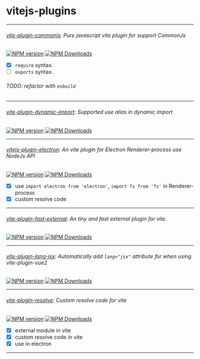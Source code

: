 # vitejs-plugins

---

###### [vite-plugin-commonjs](packages/commonjs): Pure javascript vite plugin for support CommonJs

[![NPM version](https://img.shields.io/npm/v/vite-plugin-commonjs.svg)](https://npmjs.org/package/vite-plugin-commonjs)
[![NPM Downloads](https://img.shields.io/npm/dm/vite-plugin-commonjs.svg)](https://npmjs.org/package/vite-plugin-commonjs)

- [x] `require` syntax.
- [ ] `exports` syntax.

###### TODO: refactor with `esbuild`

---

###### [vite-plugin-dynamic-import](packages/dynamic-import): Supported use alias in dynamic import

[![NPM version](https://img.shields.io/npm/v/vite-plugin-dynamic-import.svg)](https://npmjs.org/package/vite-plugin-dynamic-import)
[![NPM Downloads](https://img.shields.io/npm/dm/vite-plugin-dynamic-import.svg)](https://npmjs.org/package/vite-plugin-dynamic-import)

---

###### [vitejs-plugin-electron](packages/electron): An vite plugin for Electron Renderer-process use NodeJs API

[![NPM version](https://img.shields.io/npm/v/vitejs-plugin-electron.svg)](https://npmjs.org/package/vitejs-plugin-electron)
[![NPM Downloads](https://img.shields.io/npm/dm/vitejs-plugin-electron.svg)](https://npmjs.org/package/vitejs-plugin-electron)

- [x] use `import electron from 'electron'`, `import fs from 'fs'` in Renderer-process
- [x] custom resolve code

---

###### [vite-plugin-fast-external](packages/fast-external): An tiny and fast external plugin for vite.

[![NPM version](https://img.shields.io/npm/v/vite-plugin-fast-external.svg)](https://npmjs.org/package/vite-plugin-fast-external)
[![NPM Downloads](https://img.shields.io/npm/dm/vite-plugin-fast-external.svg)](https://npmjs.org/package/vite-plugin-fast-external)

---

###### [vite-plugin-lang-jsx](packages/lang-jsx): Automatically add `lang="jsx"` attribute for when using vite-plugin-vue2

[![NPM version](https://img.shields.io/npm/v/vite-plugin-lang-jsx.svg)](https://npmjs.org/package/vite-plugin-lang-jsx)
[![NPM Downloads](https://img.shields.io/npm/dm/vite-plugin-lang-jsx.svg)](https://npmjs.org/package/vite-plugin-lang-jsx)

---

###### [vite-plugin-resolve](packages/resolve): Custom resolve code for vite

[![NPM version](https://img.shields.io/npm/v/vite-plugin-resolve.svg)](https://npmjs.org/package/vite-plugin-resolve)
[![NPM Downloads](https://img.shields.io/npm/dm/vite-plugin-resolve.svg)](https://npmjs.org/package/vite-plugin-resolve)

- [x] external module in vite
- [x] custom resolve code in vite
- [x] use in electron

---
